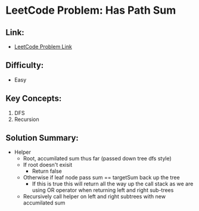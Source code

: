 # LeetCode Problem: Has Path Sum

## Link:

- [LeetCode Problem Link](https://leetcode.com/problems/path-sum/)

## Difficulty:

- Easy

## Key Concepts:

1. DFS
2. Recursion

## Solution Summary:

- Helper
  - Root, accumilated sum thus far (passed down tree dfs style)
  - If root doesn't exisit
    - Return false
  - Otherwise if leaf node pass sum == targetSum back up the tree
    - If this is true this will return all the way up the call stack as we are using OR operator when returning left and right sub-trees
  - Recursively call helper on left and right subtrees with new accumilated sum
